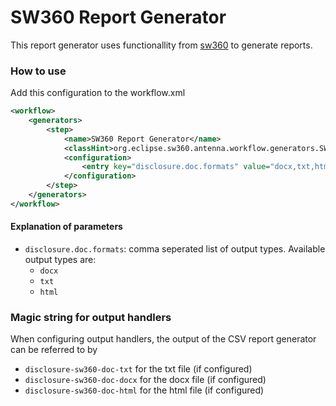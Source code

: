 # SW360 Report Generator

This report generator uses functionallity from [sw360](https://github.com/eclipse/sw360) to generate reports.

### How to use
Add this configuration to the workflow.xml

```xml
<workflow>
    <generators>
        <step>
            <name>SW360 Report Generator</name>
            <classHint>org.eclipse.sw360.antenna.workflow.generators.SW360DisclosureDocumentGenerator</classHint>
            <configuration>
                <entry key="disclosure.doc.formats" value="docx,txt,html"/>
            </configuration>
        </step>
    </generators>
</workflow>
```

#### Explanation of parameters

* `disclosure.doc.formats`: comma seperated list of output types. Available output types are:
  - `docx`
  - `txt`
  - `html`

### Magic string for output handlers

When configuring output handlers, the output of the CSV report generator can be referred to by

- `disclosure-sw360-doc-txt` for the txt file (if configured)
- `disclosure-sw360-doc-docx` for the docx file (if configured)
- `disclosure-sw360-doc-html` for the html file (if configured)
